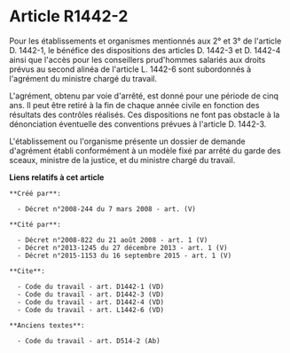 # Article R1442-2

Pour les établissements et organismes mentionnés aux 2° et 3° de l'article D. 1442-1, le bénéfice des dispositions des
articles D. 1442-3 et D. 1442-4 ainsi que l'accès pour les conseillers prud'hommes salariés aux droits prévus au second
alinéa de l'article L. 1442-6 sont subordonnés à l'agrément du ministre chargé du travail. 

L'agrément, obtenu par voie d'arrêté, est donné pour une période de cinq ans. Il peut être retiré à la fin de chaque année
civile en fonction des résultats des contrôles réalisés. Ces dispositions ne font pas obstacle à la dénonciation éventuelle
des conventions prévues à l'article D. 1442-3. 

L'établissement ou l'organisme présente un dossier de demande d'agrément établi conformément à un modèle fixé par arrêté du
garde des sceaux, ministre de la justice, et du ministre chargé du travail.

**Liens relatifs à cet article**

	**Créé par**:

	  - Décret n°2008-244 du 7 mars 2008 - art. (V)

	**Cité par**:

	  - Décret n°2008-822 du 21 août 2008 - art. 1 (V)
	  - Décret n°2013-1245 du 27 décembre 2013 - art. 1 (V)
	  - Décret n°2015-1153 du 16 septembre 2015 - art. 1 (V)

	**Cite**:

	  - Code du travail - art. D1442-1 (VD)
	  - Code du travail - art. D1442-3 (VD)
	  - Code du travail - art. D1442-4 (VD)
	  - Code du travail - art. L1442-6 (VD)

	**Anciens textes**:

	  - Code du travail - art. D514-2 (Ab)
